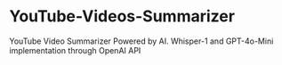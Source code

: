 # YouTube-Videos-Summarizer
YouTube Video Summarizer Powered by AI. Whisper-1 and GPT-4o-Mini implementation through OpenAI API

